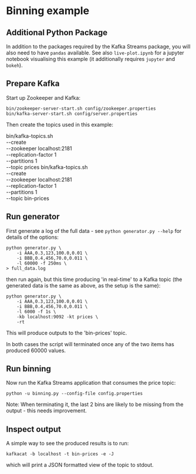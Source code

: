 # Binning example

## Additional Python Package

In addition to the packages required by the Kafka Streams package, you
will also need to have `pandas` available.  See also `live-plot.ipynb`
for a jupyter notebook visualising this example (it additionally
requires `jupyter` and `bokeh`).

## Prepare Kafka

Start up Zookeeper and Kafka:

    bin/zookeeper-server-start.sh config/zookeeper.properties
    bin/kafka-server-start.sh config/server.properties

Then create the topics used in this example:

   bin/kafka-topics.sh \
       --create \
       --zookeeper localhost:2181 \
       --replication-factor 1 \
       --partitions 1 \
       --topic prices
    bin/kafka-topics.sh \
        --create \
        --zookeeper localhost:2181 \
        --replication-factor 1 \
        --partitions 1 \
        --topic bin-prices

## Run generator

First generate a log of the full data - see `python generator.py --help`
for details of the options:

    python generator.py \
        -i AAA,0.3,123,100.0,0.01 \
        -i BBB,0.4,456,70.0,0.011 \
        -l 60000 -f 250ms \
    > full_data.log

then run again, but this time producing 'in real-time' to a Kafka topic
(the generated data is the same as above, as the setup is the same):

    python generator.py \
        -i AAA,0.3,123,100.0,0.01 \
        -i BBB,0.4,456,70.0,0.011 \
        -l 6000 -f 1s \
        -kb localhost:9092 -kt prices \
        -rt 

This will produce outputs to the 'bin-prices' topic.

In both cases the script will terminated once any of the two items has
produced 60000 values.

## Run binning

Now run the Kafka Streams application that consumes the price topic:

    python -u binning.py --config-file config.properties

Note: When terminating it, the last 2 bins are likely to be missing from
the output - this needs improvement.

## Inspect output

A simple way to see the produced results is to run:

    kafkacat -b localhost -t bin-prices -e -J

which will print a JSON formatted view of the topic to stdout.
